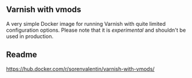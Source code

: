 Varnish with vmods
-------
A very simple Docker image for running Varnish with quite limited configuration
options. Please note that it is *experimental* and shouldn't be used in production.

## Readme

https://hub.docker.com/r/sorenvalentin/varnish-with-vmods/
